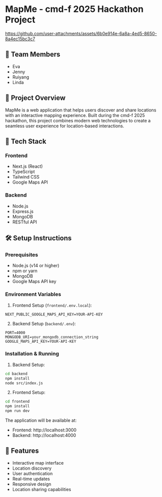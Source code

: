 # MapMe - cmd-f 2025 Hackathon Project



https://github.com/user-attachments/assets/6b0e914e-6a8a-4ed5-8650-8a4ec15bc3c7



## 👥 Team Members
- Eva
- Jenny
- Ruiyang
- Linda

## 🌟 Project Overview
MapMe is a web application that helps users discover and share locations with an interactive mapping experience. Built during the cmd-f 2025 hackathon, this project combines modern web technologies to create a seamless user experience for location-based interactions.

## 🚀 Tech Stack
### Frontend
- Next.js (React)
- TypeScript
- Tailwind CSS
- Google Maps API

### Backend
- Node.js
- Express.js
- MongoDB
- RESTful API

## 🛠️ Setup Instructions

### Prerequisites
- Node.js (v14 or higher)
- npm or yarn
- MongoDB
- Google Maps API key

### Environment Variables

1. Frontend Setup (`frontend/.env.local`):
```
NEXT_PUBLIC_GOOGLE_MAPS_API_KEY=YOUR-API-KEY
```

2. Backend Setup (`backend/.env`):
```
PORT=4000
MONGODB_URI=your_mongodb_connection_string
GOOGLE_MAPS_API_KEY=YOUR-API-KEY
```

### Installation & Running

1. Backend Setup:
```bash
cd backend
npm install
node src/index.js
```

2. Frontend Setup:
```bash
cd frontend
npm install
npm run dev
```

The application will be available at:
- Frontend: http://localhost:3000
- Backend: http://localhost:4000

## 🌈 Features
- Interactive map interface
- Location discovery
- User authentication
- Real-time updates
- Responsive design
- Location sharing capabilities

 
 
 
 
 
 
